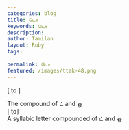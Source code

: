 ```yaml
---
categories: blog
title: டொ
keywords: டொ
description: 
author: Tamilan
layout: Ruby
tags: 
 
permalink: டொ
featured: /images/ttak-48.png
---
```

  
[ ṭo ]  
  
The compound of ட் and ஒ  
[ ṭo]  
A syllabic letter compounded of ட் and ஒ